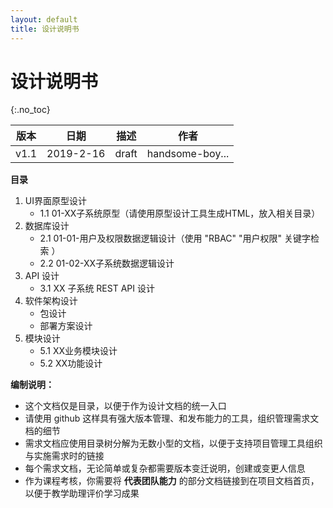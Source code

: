 ```yaml
---
layout: default
title: 设计说明书
---
```


# 设计说明书
{:.no_toc}

| 版本 |   日期    | 描述 |  作者   |
| :--: | :-------: | :--: | :-----: |
| v1.1 | 2019-2-16 | draft | handsome-boy... |

**目录**

1. UI界面原型设计
    - 1.1 01-XX子系统原型（请使用原型设计工具生成HTML，放入相关目录）
2. 数据库设计
    - 2.1 01-01-用户及权限数据逻辑设计（使用 "RBAC" "用户权限" 关键字检索 ）
    - 2.2 01-02-XX子系统数据逻辑设计
3. API 设计
    - 3.1 XX 子系统 REST API 设计
4. 软件架构设计
    - 包设计
    - 部署方案设计
5. 模块设计
    - 5.1 XX业务模块设计
    - 5.2 XX功能设计

**编制说明：**

* 这个文档仅是目录，以便于作为设计文档的统一入口
* 请使用 github 这样具有强大版本管理、和发布能力的工具，组织管理需求文档的细节
* 需求文档应使用目录树分解为无数小型的文档，以便于支持项目管理工具组织与实施需求时的链接
* 每个需求文档，无论简单或复杂都需要版本变迁说明，创建或变更人信息
* 作为课程考核，你需要将 **代表团队能力** 的部分文档链接到在项目文档首页，以便于教学助理评价学习成果